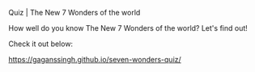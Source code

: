 Quiz | The New 7 Wonders of the world


How well do you know The New 7 Wonders of the world? Let's find out!

Check it out below:

https://gaganssingh.github.io/seven-wonders-quiz/
